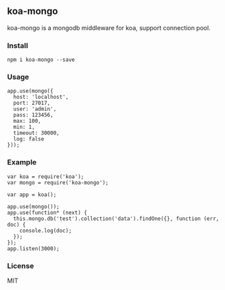## koa-mongo

koa-mongo is a mongodb middleware for koa, support connection pool.

### Install

    npm i koa-mongo --save

### Usage

```
app.use(mongo({
  host: 'localhost',
  port: 27017,
  user: 'admin',
  pass: 123456,
  max: 100,
  min: 1,
  timeout: 30000,
  log: false
}));
```

### Example

```
var koa = require('koa');
var mongo = require('koa-mongo');

var app = koa();

app.use(mongo());
app.use(function* (next) {
  this.mongo.db('test').collection('data').findOne({}, function (err, doc) {
    console.log(doc);
  });
});
app.listen(3000);
```

### License

MIT